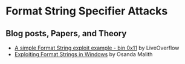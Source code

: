 # Format String Specifier Attacks

## Blog posts, Papers, and Theory

- [A simple Format String exploit example - bin 0x11](https://youtu.be/0WvrSfcdq1I) by LiveOverflow
- [Exploiting Format Strings in Windows](https://osandamalith.com/2018/02/01/exploiting-format-strings-in-windows/) by Osanda Malith